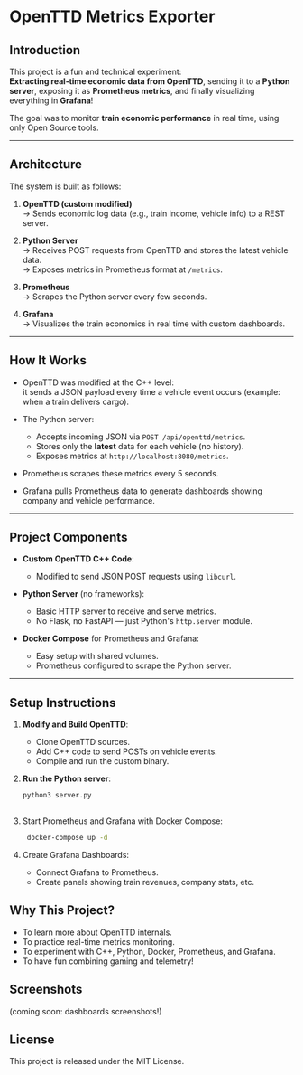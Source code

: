 # OpenTTD Metrics Exporter

## Introduction

This project is a fun and technical experiment:  
**Extracting real-time economic data from OpenTTD**, sending it to a **Python server**, exposing it as **Prometheus metrics**, and finally visualizing everything in **Grafana**!

The goal was to monitor **train economic performance** in real time, using only Open Source tools.

---

## Architecture

The system is built as follows:

1. **OpenTTD (custom modified)**  
   → Sends economic log data (e.g., train income, vehicle info) to a REST server.

2. **Python Server**  
   → Receives POST requests from OpenTTD and stores the latest vehicle data.  
   → Exposes metrics in Prometheus format at `/metrics`.

3. **Prometheus**  
   → Scrapes the Python server every few seconds.

4. **Grafana**  
   → Visualizes the train economics in real time with custom dashboards.

---

## How It Works

- OpenTTD was modified at the C++ level:  
  it sends a JSON payload every time a vehicle event occurs (example: when a train delivers cargo).

- The Python server:
  - Accepts incoming JSON via `POST /api/openttd/metrics`.
  - Stores only the **latest** data for each vehicle (no history).
  - Exposes metrics at `http://localhost:8080/metrics`.

- Prometheus scrapes these metrics every 5 seconds.

- Grafana pulls Prometheus data to generate dashboards showing company and vehicle performance.

---

## Project Components

- **Custom OpenTTD C++ Code**:
  - Modified to send JSON POST requests using `libcurl`.

- **Python Server** (no frameworks):
  - Basic HTTP server to receive and serve metrics.
  - No Flask, no FastAPI — just Python's `http.server` module.

- **Docker Compose** for Prometheus and Grafana:
  - Easy setup with shared volumes.
  - Prometheus configured to scrape the Python server.

---

## Setup Instructions

1. **Modify and Build OpenTTD**:
   - Clone OpenTTD sources.
   - Add C++ code to send POSTs on vehicle events.
   - Compile and run the custom binary.

2. **Run the Python server**:
   ```bash
   python3 server.py
      
3. Start Prometheus and Grafana with Docker Compose:
   ```bash
    docker-compose up -d

4. Create Grafana Dashboards:
    - Connect Grafana to Prometheus.
    - Create panels showing train revenues, company stats, etc.
  
## Why This Project?
- To learn more about OpenTTD internals.
- To practice real-time metrics monitoring.
- To experiment with C++, Python, Docker, Prometheus, and Grafana.
- To have fun combining gaming and telemetry!


## Screenshots

(coming soon: dashboards screenshots!)

## License

This project is released under the MIT License.
